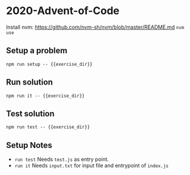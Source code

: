 # 2020-Advent-of-Code

Install nvm: https://github.com/nvm-sh/nvm/blob/master/README.md
`nvm use`

## Setup a problem
`npm run setup -- {{exercise_dir}}`

## Run solution
`npm run it -- {{exercise_dir}}`


## Test solution
`npm run test -- {{exercise_dir}}`

## Setup Notes
* `run test` Needs `test.js` as entry point.
* `run it` Needs `input.txt` for input file and entrypoint of `index.js`
